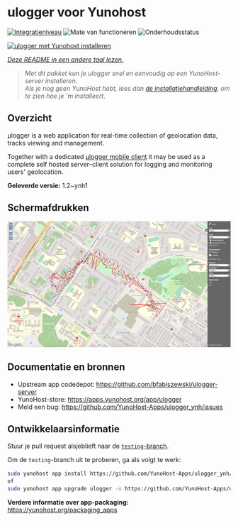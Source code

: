 <!--
NB: Deze README is automatisch gegenereerd door <https://github.com/YunoHost/apps/tree/master/tools/readme_generator>
Hij mag NIET handmatig aangepast worden.
-->

# ulogger voor Yunohost

[![Integratieniveau](https://apps.yunohost.org/badge/integration/ulogger)](https://ci-apps.yunohost.org/ci/apps/ulogger/)
![Mate van functioneren](https://apps.yunohost.org/badge/state/ulogger)
![Onderhoudsstatus](https://apps.yunohost.org/badge/maintained/ulogger)

[![ulogger met Yunohost installeren](https://install-app.yunohost.org/install-with-yunohost.svg)](https://install-app.yunohost.org/?app=ulogger)

*[Deze README in een andere taal lezen.](./ALL_README.md)*

> *Met dit pakket kun je ulogger snel en eenvoudig op een YunoHost-server installeren.*  
> *Als je nog geen YunoHost hebt, lees dan [de installatiehandleiding](https://yunohost.org/install), om te zien hoe je 'm installeert.*

## Overzicht

μlogger is a web application for real-time collection of geolocation data, tracks viewing and management. 

Together with a dedicated [μlogger mobile client](https://github.com/bfabiszewski/ulogger-android) it may be used as a complete self hosted server–client solution for logging and monitoring users' geolocation.


**Geleverde versie:** 1.2~ynh1

## Schermafdrukken

![Schermafdrukken van ulogger](./doc/screenshots/screenshot.png)

## Documentatie en bronnen

- Upstream app codedepot: <https://github.com/bfabiszewski/ulogger-server>
- YunoHost-store: <https://apps.yunohost.org/app/ulogger>
- Meld een bug: <https://github.com/YunoHost-Apps/ulogger_ynh/issues>

## Ontwikkelaarsinformatie

Stuur je pull request alsjeblieft naar de [`testing`-branch](https://github.com/YunoHost-Apps/ulogger_ynh/tree/testing).

Om de `testing`-branch uit te proberen, ga als volgt te werk:

```bash
sudo yunohost app install https://github.com/YunoHost-Apps/ulogger_ynh/tree/testing --debug
of
sudo yunohost app upgrade ulogger -u https://github.com/YunoHost-Apps/ulogger_ynh/tree/testing --debug
```

**Verdere informatie over app-packaging:** <https://yunohost.org/packaging_apps>
